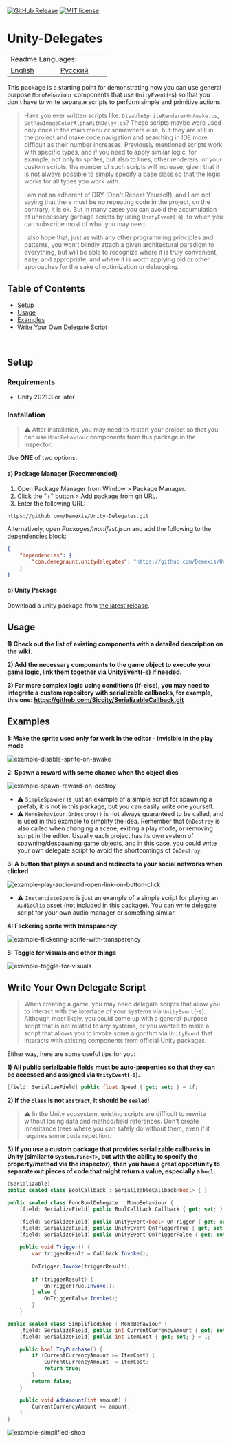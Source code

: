 [![GitHub Release](https://img.shields.io/github/v/release/Demexis/Unity-Delegates.svg)](https://github.com/Demexis/Unity-Delegates/releases/latest)
[![MIT license](https://img.shields.io/badge/license-MIT-blue.svg)](LICENSE)
# Unity-Delegates

<table>
  <tr></tr>
  <tr>
    <td colspan="3">Readme Languages:</td>
  </tr>
  <tr></tr>
  <tr>
    <td nowrap width="100">
      <a href="https://github.com/Demexis/Unity-Delegates">
        <span>English</span>
      </a>  
    </td>
    <td nowrap width="100">
      <a href="https://github.com/Demexis/Unity-Delegates/blob/main/README-RU.md">
        <span>Русский</span>
      </a>  
    </td>
  </tr>
</table>

This package is a starting point for demonstrating how you can use general purpose `MonoBehaviour` components that use `UnityEvent`(-s) so that you don't have to write separate scripts to perform simple and primitive actions.

> Have you ever written scripts like: `DisableSpriteRendererOnAwake.cs`, `SetRawImageColorAlphaWithDelay.cs`? These scripts maybe were used only once in the main menu or somewhere else, but they are still in the project and make code navigation and searching in IDE more difficult as their number increases. Previously mentioned scripts work with specific types, and if you need to apply similar logic, for example, not only to sprites, but also to lines, other renderers, or your custom scripts, the number of such scripts will increase, given that it is not always possible to simply specify a base class so that the logic works for all types you work with.
>
> I am not an adherent of DRY (Don't Repeat Yourself), and I am not saying that there must be no repeating code in the project, on the contrary, it is ok. But in many cases you can avoid the accumulation of unnecessary garbage scripts by using `UnityEvent`(-s), to which you can subscribe most of what you may need.
>
> I also hope that, just as with any other programming principles and patterns, you won't blindly attach a given architectural paradigm to everything, but will be able to recognize where it is truly convenient, easy, and appropriate, and where it is worth applying old or other approaches for the sake of optimization or debugging.

## Table of Contents
- [Setup](#setup)
- [Usage](#usage)
- [Examples](#examples)
- [Write Your Own Delegate Script](#write-your-own-delegate-script)

<br>

## Setup

### Requirements

* Unity 2021.3 or later

### Installation

> ⚠️ After installation, you may need to restart your project so that you can use `MonoBehaviour` components from this package in the inspector.

Use __ONE__ of two options:

#### a) Package Manager (Recommended)
1. Open Package Manager from Window > Package Manager.
2. Click the "+" button > Add package from git URL.
3. Enter the following URL:
```
https://github.com/Demexis/Unity-Delegates.git
```

Alternatively, open *Packages/manifest.json* and add the following to the dependencies block:

```json
{
    "dependencies": {
        "com.demegraunt.unitydelegates": "https://github.com/Demexis/Unity-Delegates.git"
    }
}
```

#### b) Unity Package
Download a unity package from [the latest release](../../releases).

## Usage

__1) Check out the list of existing components with a detailed description on the wiki.__

__2) Add the necessary components to the game object to execute your game logic, link them together via UnityEvent(-s) if needed.__

__3) For more complex logic using conditions (if-else), you may need to integrate a custom repository with serializable callbacks, for example, this one: https://github.com/Siccity/SerializableCallback.git__

## Examples
__1: Make the sprite used only for work in the editor - invisible in the play mode__

![example-disable-sprite-on-awake](https://github.com/user-attachments/assets/5d31c140-92eb-487b-ab2d-a8fa2470bc2e)


__2: Spawn a reward with some chance when the object dies__

![example-spawn-reward-on-destroy](https://github.com/user-attachments/assets/142f5ffa-90c6-4189-993e-3188cc0f6ec0)

* ⚠️ `SimpleSpawner` is just an example of a simple script for spawning a prefab, it is not in this package, but you can easily write one yourself.
* ⚠️ `MonoBehaviour.OnDestroy()` is not always guaranteed to be called, and is used in this example to simplify the idea. Remember that `OnDestroy` is also called when changing a scene, exiting a play mode, or removing script in the editor. Usually each project has its own system of spawning/despawning game objects, and in this case, you could write your own delegate script to avoid the shortcomings of `OnDestroy`.


__3: A button that plays a sound and redirects to your social networks when clicked__

![example-play-audio-and-open-link-on-button-click](https://github.com/user-attachments/assets/0be44fdc-b008-4e82-9d3c-fb01c20daae2)

* ⚠️ `InstantiateSound` is just an example of a simple script for playing an `AudioClip` asset (not included in this package). You can write delegate script for your own audio manager or something similar.


__4: Flickering sprite with transparency__

![example-flickering-sprite-with-transparency](https://github.com/user-attachments/assets/877b3e0d-7475-49df-998a-7e3e4b999a98)


__5: Toggle for visuals and other things__

![example-toggle-for-visuals](https://github.com/user-attachments/assets/1e7e0643-c871-41c4-bebb-22b34fa3601e)


## Write Your Own Delegate Script

> When creating a game, you may need delegate scripts that allow you to interact with the interface of your systems via `UnityEvent`(-s). Although most likely, you could come up with a general-purpose script that is not related to any systems, or you wanted to make a script that allows you to invoke some algorithm via `UnityEvent` that interacts with existing components from official Unity packages.

Either way, here are some useful tips for you:

__1) All public serializable fields must be auto-properties so that they can be accessed and assigned ​​via `UnityEvent`(-s).__
```cs
[field: SerializeField] public float Speed { get; set; } = 1f;
```
__2) If the `class` is not `abstract`, it should be `sealed`!__

> ⚠️ In the Unity ecosystem, existing scripts are difficult to rewrite without losing data and method/field references. Don't create inheritance trees where you can safely do without them, even if it requires some code repetition.

__3) If you use a custom package that provides serializable callbacks in Unity (similar to `System.Func<T>`, but with the ability to specify the property/method via the inspector), then you have a great opportunity to separate out pieces of code that might return a value, especially a `bool`.__
```cs
[Serializable]
public sealed class BoolCallback : SerializableCallback<bool> { }
```
```cs
public sealed class FuncBoolDelegate : MonoBehaviour {
    [field: SerializeField] public BoolCallback Callback { get; set; } = new();

    [field: SerializeField] public UnityEvent<bool> OnTrigger { get; set; } = new();
    [field: SerializeField] public UnityEvent OnTriggerTrue { get; set; } = new();
    [field: SerializeField] public UnityEvent OnTriggerFalse { get; set; } = new();
    
    public void Trigger() {
        var triggerResult = Callback.Invoke();
        
        OnTrigger.Invoke(triggerResult);
        
        if (triggerResult) {
            OnTriggerTrue.Invoke();
        } else {
            OnTriggerFalse.Invoke();
        }
    }
```
```cs
public sealed class SimplifiedShop : MonoBehaviour {
    [field: SerializeField] public int CurrentCurrencyAmount { get; set; }
    [field: SerializeField] public int ItemCost { get; set; } = 1;

    public bool TryPurchase() {
        if (CurrentCurrencyAmount >= ItemCost) {
            CurrentCurrencyAmount -= ItemCost;
            return true;
        }
        return false;
    }

    public void AddAmount(int amount) {
        CurrentCurrencyAmount += amount;
    }
}
```

![example-simplified-shop](https://github.com/user-attachments/assets/a8ce15b1-11ca-4971-bc58-3a56abfc275e)
